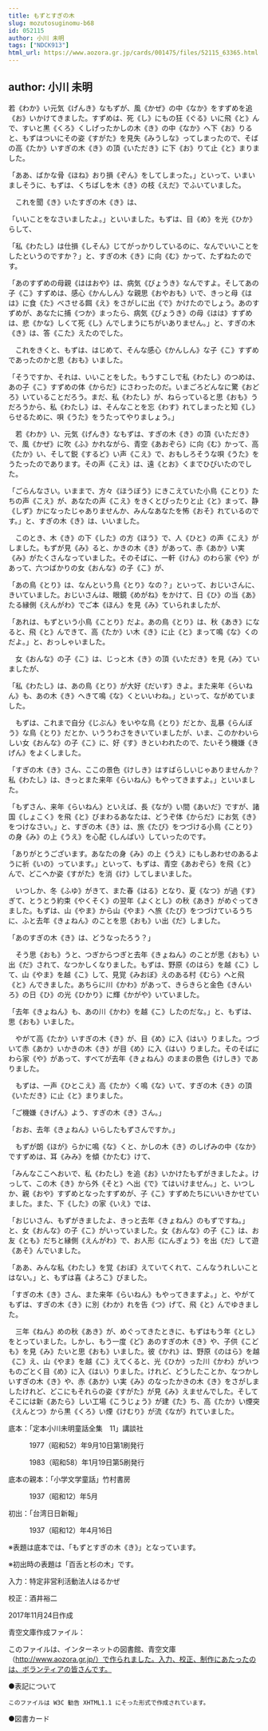 ```yaml
---
title: もずとすぎの木
slug: mozutosuginomu-b68
id: 052115
author: 小川 未明
tags: ["NDCK913"]
html_url: https://www.aozora.gr.jp/cards/001475/files/52115_63365.html
---
```


## author: 小川 未明

若《わか》い元気《げんき》なもずが、風《かぜ》の中《なか》をすずめを追《お》いかけてきました。すずめは、死《し》にもの狂《ぐる》いに飛《と》んで、すいと黒《くろ》くしげったかしの木《き》の中《なか》へ下《お》りると、もずはついにその姿《すがた》を見失《みうしな》ってしまったので、そばの高《たか》いすぎの木《き》の頂《いただき》に下《お》りて止《と》まりました。

「ああ、ばかな骨《ほね》おり損《ぞん》をしてしまった。」といって、いまいましそうに、もずは、くちばしを木《き》の枝《えだ》でふいていました。

　これを聞《き》いたすぎの木《き》は、

「いいことをなさいましたよ。」といいました。もずは、目《め》を光《ひか》らして、

「私《わたし》は仕損《しそん》じてがっかりしているのに、なんでいいことをしたというのですか？」と、すぎの木《き》に向《む》かって、たずねたのです。

「あのすずめの母親《ははおや》は、病気《びょうき》なんですよ。そしてあの子《こ》すずめは、感心《かんしん》な親思《おやおも》いで、きっと母《はは》に食《た》べさせる餌《え》をさがしに出《で》かけたのでしょう。あのすずめが、あなたに捕《つか》まったら、病気《びょうき》の母《はは》すずめは、悲《かな》しくて死《し》んでしまうにちがいありません。」と、すぎの木《き》は、答《こた》えたのでした。

　これをきくと、もずは、はじめて、そんな感心《かんしん》な子《こ》すずめであったのかと思《おも》いました。

「そうですか、それは、いいことをした。もうすこしで私《わたし》のつめは、あの子《こ》すずめの体《からだ》にさわったのだ。いまごろどんなに驚《おどろ》いていることだろう。まだ、私《わたし》が、ねらっていると思《おも》うだろうから、私《わたし》は、そんなことを忘《わす》れてしまったと知《し》らせるために、唄《うた》をうたってやりましょう。」

　若《わか》い、元気《げんき》なもずは、すぎの木《き》の頂《いただき》で、風《かぜ》に吹《ふ》かれながら、青空《あおぞら》に向《む》かって、高《たか》い、そして鋭《するど》い声《こえ》で、おもしろそうな唄《うた》をうたったのであります。その声《こえ》は、遠《とお》くまでひびいたのでした。

「ごらんなさい。いままで、方々《ほうぼう》にきこえていた小鳥《ことり》たちの声《こえ》が、あなたの声《こえ》をきくとぴったりと止《と》まって、静《しず》かになったじゃありませんか、みんなあなたを怖《おそ》れているのです。」と、すぎの木《き》は、いいました。

　このとき、木《き》の下《した》の方《ほう》で、人《ひと》の声《こえ》がしました。もずが見《み》ると、かきの木《き》があって、赤《あか》い実《み》がたくさんなっていました。そのそばに、一軒《けん》のわら家《や》があって、六つばかりの女《おんな》の子《こ》が、

「あの鳥《とり》は、なんという鳥《とり》なの？」といって、おじいさんに、きいていました。おじいさんは、眼鏡《めがね》をかけて、日《ひ》の当《あ》たる縁側《えんがわ》でご本《ほん》を見《み》ていられましたが、

「あれは、もずという小鳥《ことり》だよ。あの鳥《とり》は、秋《あき》になると、飛《と》んできて、高《たか》い木《き》に止《と》まって鳴《な》くのだよ。」と、おっしゃいました。

　女《おんな》の子《こ》は、じっと木《き》の頂《いただき》を見《み》ていましたが、

「私《わたし》は、あの鳥《とり》が大好《だいす》きよ。また来年《らいねん》も、あの木《き》へきて鳴《な》くといいわね。」といって、ながめていました。

　もずは、これまで自分《じぶん》をいやな鳥《とり》だとか、乱暴《らんぼう》な鳥《とり》だとか、いううわさをきいていましたが、いま、このかわいらしい女《おんな》の子《こ》に、好《す》きといわれたので、たいそう機嫌《きげん》をよくしました。

「すぎの木《き》さん、ここの景色《けしき》はすばらしいじゃありませんか？　私《わたし》は、きっとまた来年《らいねん》もやってきますよ。」といいました。

「もずさん、来年《らいねん》といえば、長《なが》い間《あいだ》ですが、諸国《しょこく》を飛《と》びまわるあなたは、どうぞ体《からだ》にお気《き》をつけなさい。」と、すぎの木《き》は、旅《たび》をつづける小鳥《ことり》の身《み》の上《うえ》を心配《しんぱい》していったのです。

「ありがとうございます。あなたの身《み》の上《うえ》にもしあわせのあるように祈《いの》っています。」といって、もずは、青空《あおぞら》を飛《と》んで、どこへか姿《すがた》を消《け》してしまいました。

　いつしか、冬《ふゆ》がきて、また春《はる》となり、夏《なつ》が過《す》ぎて、とうとう約束《やくそく》の翌年《よくとし》の秋《あき》がめぐってきました。もずは、山《やま》から山《やま》へ旅《たび》をつづけているうちに、ふと去年《きょねん》のことを思《おも》い出《だ》しました。

「あのすぎの木《き》は、どうなったろう？」

　そう思《おも》うと、つぎからつぎと去年《きょねん》のことが思《おも》い出《だ》されて、なつかしくなりました。もずは、野原《のはら》を越《こ》して、山《やま》を越《こ》して、見覚《みおぼ》えのある村《むら》へと飛《と》んできました。あちらに川《かわ》があって、きらきらと金色《きんいろ》の日《ひ》の光《ひかり》に輝《かがや》いていました。

「去年《きょねん》も、あの川《かわ》を越《こ》したのだな。」と、もずは、思《おも》いました。

　やがて高《たか》いすぎの木《き》が、目《め》に入《はい》りました。つづいて赤《あか》いかきの木《き》が目《め》に入《はい》りました。そのそばにわら家《や》があって、すべてが去年《きょねん》のままの景色《けしき》でありました。

　もずは、一声《ひとこえ》高《たか》く鳴《な》いて、すぎの木《き》の頂《いただき》に止《と》まりました。

「ご機嫌《きげん》よう、すぎの木《き》さん。」

「おお、去年《きょねん》いらしたもずさんですか。」

　もずが朗《ほが》らかに鳴《な》くと、かしの木《き》のしげみの中《なか》ですずめは、耳《みみ》を傾《かたむ》けて、

「みんなここへおいで、私《わたし》を追《お》いかけたもずがきましたよ。けっして、この木《き》から外《そと》へ出《で》てはいけません。」と、いつしか、親《おや》すずめとなったすずめが、子《こ》すずめたちにいいきかせていました。また、下《した》の家《いえ》では、

「おじいさん、もずがきましたよ、きっと去年《きょねん》のもずですね。」と、女《おんな》の子《こ》がいっていました。女《おんな》の子《こ》は、お友《とも》だちと縁側《えんがわ》で、お人形《にんぎょう》を出《だ》して遊《あそ》んでいました。

「ああ、みんな私《わたし》を覚《おぼ》えていてくれて、こんなうれしいことはない。」と、もずは喜《よろこ》びました。

「すぎの木《き》さん、また来年《らいねん》もやってきますよ。」と、やがてもずは、すぎの木《き》に別《わか》れを告《つ》げて、飛《と》んでゆきました。

　三年《ねん》めの秋《あき》が、めぐってきたときに、もずはもう年《とし》をとっていました。しかし、もう一度《ど》あのすぎの木《き》や、子供《こども》を見《み》たいと思《おも》いました。彼《かれ》は、野原《のはら》を越《こ》え、山《やま》を越《こ》えてくると、光《ひか》った川《かわ》がいつものごとく目《め》に入《はい》りました。けれど、どうしたことか、なつかしいすぎの木《き》や、赤《あか》い実《み》のなったかきの木《き》をさがしましたけれど、どこにもそれらの姿《すがた》が見《み》えませんでした。そしてそこには新《あたら》しい工場《こうじょう》が建《た》ち、高《たか》い煙突《えんとつ》から黒《くろ》い煙《けむり》が流《なが》れていました。













底本：「定本小川未明童話全集　11」講談社

　　　1977（昭和52）年9月10日第1刷発行

　　　1983（昭和58）年1月19日第5刷発行

底本の親本：「小学文学童話」竹村書房

　　　1937（昭和12）年5月

初出：「台湾日日新報」

　　　1937（昭和12）年4月16日

※表題は底本では、「もずとすぎの木《き》」となっています。

※初出時の表題は「百舌と杉の木」です。

入力：特定非営利活動法人はるかぜ

校正：酒井裕二

2017年11月24日作成

青空文庫作成ファイル：

このファイルは、インターネットの図書館、青空文庫（http://www.aozora.gr.jp/）で作られました。入力、校正、制作にあたったのは、ボランティアの皆さんです。











●表記について


	このファイルは W3C 勧告 XHTML1.1 にそった形式で作成されています。







●図書カード